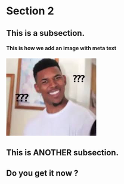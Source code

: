 # Section 2

## This is a subsection.

#### This is how we add an image with meta text
![Chosen Dataset](media/whaaaa.jpg)

## This is ANOTHER subsection.

## Do you get it now ?